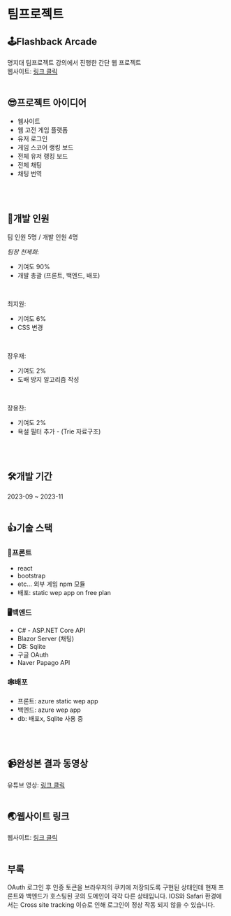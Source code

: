 # 팀프로젝트
## 🕹️Flashback Arcade
명지대 팀프로젝트 강의에서 진행한 간단 웹 프로젝트  
웹사이트: <a href="https://zealous-forest-0f6f05700.3.azurestaticapps.net">링크 클릭</a>
<br/>
<br/>

## 😎프로젝트 아이디어
- 웹사이트
- 웹 고전 게임 플랫폼
- 유저 로그인
- 게임 스코어 랭킹 보드
- 전체 유저 랭킹 보드
- 전체 채팅
- 채팅 번역
<br/>
<br/>

## 👥개발 인원
팀 인원 5명 / 개발 인원 4명  

*팀장 천제희*:  
- 기여도 90%  
- 개발 총괄 (프론트, 백엔드, 배포)
<br/>

최지원:
- 기여도 6%
- CSS 변경
<br/>

장우재:
- 기여도 2%
- 도배 방지 알고리즘 작성
<br/>

장용찬:
- 기여도 2%
- 욕설 필터 추가 - (Trie 자료구조)
<br/>
<br/>

## 🛠개발 기간
2023-09 ~ 2023-11
<br/>
<br/>

## 👍기술 스택
### 🎨프론트
- react
- bootstrap
- etc... 외부 게임 npm 모듈
- 배포:  static wep app on free plan

### 🖥️백엔드
- C# - ASP.NET Core API
- Blazor Server (채팅)
- DB: Sqlite
- 구글 OAuth
- Naver Papago API

### 🕸️배포
- 프론트: azure static wep app
- 백엔드: azure wep app
- db: 배포x, Sqlite 사용 중
<br/>
<br/>

## 📹완성본 결과 동영상
유튜브 영상: <a href="https://www.youtube.com/watch?v=1BRQhjjtLGE&t=53s&ab_channel=JeheeCheon">링크 클릭</a>
<br/>
<br/>

## 🌏웹사이트 링크
웹사이트: <a href="https://zealous-forest-0f6f05700.3.azurestaticapps.net/">링크 클릭</a>
<br/>
<br/>

## 부록
OAuth 로그인 후 인증 토큰을 브라우저의 쿠키에 저장되도록 구현된 상태인데 현재 프론트와 백엔드가 호스팅된 곳의 도메인이 각각 다른 상태입니다. IOS와 Safari 환경에서는 Cross site tracking 이슈로 인해 로그인이 정상 작동 되지 않을 수 있습니다.
